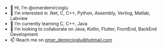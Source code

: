- 👋 Hi, I’m @omerdemircioglu
- 👀 I’m interested in .Net, C, C++, Python, Assembly, Verilog, Matlab, Labview
- 🌱 I’m currently learning C, C++, Java
- 💞️ I’m looking to collaborate on Java, Kotlin, Flutter, FrontEnd, BackEnd Development
- 📫 Reach me on omer_demircioglu@hotmail.com

<!---
omerdemircioglu/omerdemircioglu is a ✨ special ✨ repository because its `README.md` (this file) appears on your GitHub profile.
You can click the Preview link to take a look at your changes.
--->
